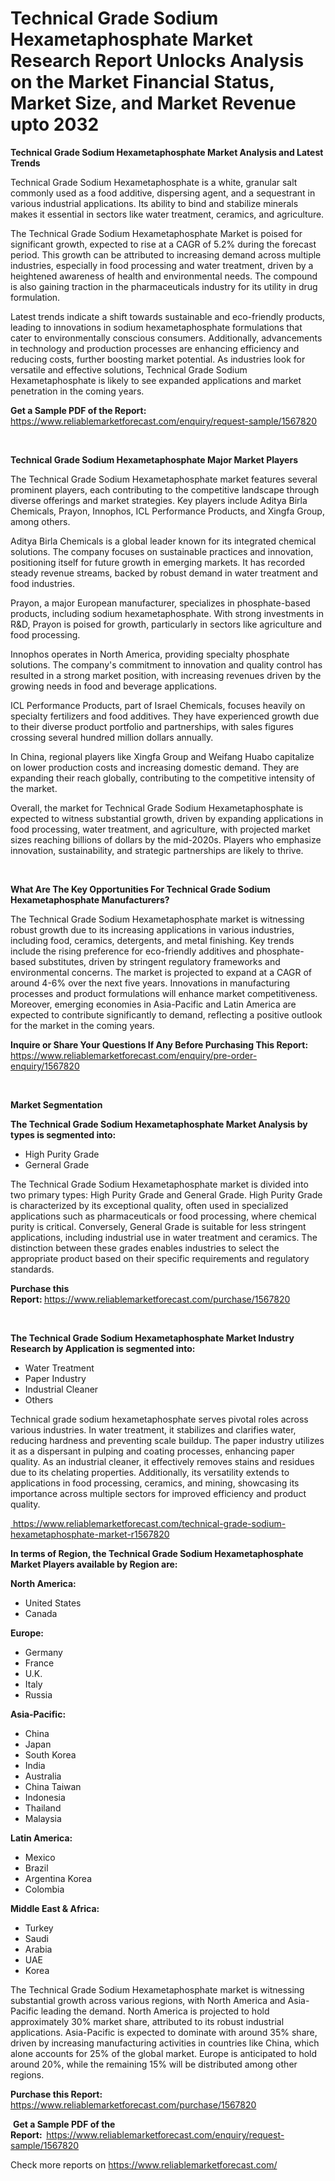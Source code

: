 <p><h1>Technical Grade Sodium Hexametaphosphate Market Research Report Unlocks Analysis on the Market Financial Status, Market Size, and Market Revenue upto 2032</h1></p><p><strong>Technical Grade Sodium Hexametaphosphate Market Analysis and Latest Trends</strong></p>
<p><p>Technical Grade Sodium Hexametaphosphate is a white, granular salt commonly used as a food additive, dispersing agent, and a sequestrant in various industrial applications. Its ability to bind and stabilize minerals makes it essential in sectors like water treatment, ceramics, and agriculture.</p><p>The Technical Grade Sodium Hexametaphosphate Market is poised for significant growth, expected to rise at a CAGR of 5.2% during the forecast period. This growth can be attributed to increasing demand across multiple industries, especially in food processing and water treatment, driven by a heightened awareness of health and environmental needs. The compound is also gaining traction in the pharmaceuticals industry for its utility in drug formulation.</p><p>Latest trends indicate a shift towards sustainable and eco-friendly products, leading to innovations in sodium hexametaphosphate formulations that cater to environmentally conscious consumers. Additionally, advancements in technology and production processes are enhancing efficiency and reducing costs, further boosting market potential. As industries look for versatile and effective solutions, Technical Grade Sodium Hexametaphosphate is likely to see expanded applications and market penetration in the coming years.</p></p>
<p><strong>Get a Sample PDF of the Report:&nbsp;</strong> <a href="https://www.reliablemarketforecast.com/enquiry/request-sample/1567820?utm_campaign=2299&utm_medium=2&utm_source=Github&utm_content=ia&utm_term=23032025&utm_id=technical-grade-sodium-hexametaphosphate">https://www.reliablemarketforecast.com/enquiry/request-sample/1567820</a></p>
<p>&nbsp;</p>
<p><strong>Technical Grade Sodium Hexametaphosphate Major Market Players</strong></p>
<p><p>The Technical Grade Sodium Hexametaphosphate market features several prominent players, each contributing to the competitive landscape through diverse offerings and market strategies. Key players include Aditya Birla Chemicals, Prayon, Innophos, ICL Performance Products, and Xingfa Group, among others. </p><p>Aditya Birla Chemicals is a global leader known for its integrated chemical solutions. The company focuses on sustainable practices and innovation, positioning itself for future growth in emerging markets. It has recorded steady revenue streams, backed by robust demand in water treatment and food industries.</p><p>Prayon, a major European manufacturer, specializes in phosphate-based products, including sodium hexametaphosphate. With strong investments in R&D, Prayon is poised for growth, particularly in sectors like agriculture and food processing. </p><p>Innophos operates in North America, providing specialty phosphate solutions. The company's commitment to innovation and quality control has resulted in a strong market position, with increasing revenues driven by the growing needs in food and beverage applications.</p><p>ICL Performance Products, part of Israel Chemicals, focuses heavily on specialty fertilizers and food additives. They have experienced growth due to their diverse product portfolio and partnerships, with sales figures crossing several hundred million dollars annually.</p><p>In China, regional players like Xingfa Group and Weifang Huabo capitalize on lower production costs and increasing domestic demand. They are expanding their reach globally, contributing to the competitive intensity of the market.</p><p>Overall, the market for Technical Grade Sodium Hexametaphosphate is expected to witness substantial growth, driven by expanding applications in food processing, water treatment, and agriculture, with projected market sizes reaching billions of dollars by the mid-2020s. Players who emphasize innovation, sustainability, and strategic partnerships are likely to thrive.</p></p>
<p>&nbsp;</p>
<p><strong>What Are The Key Opportunities For Technical Grade Sodium Hexametaphosphate Manufacturers?</strong></p>
<p><p>The Technical Grade Sodium Hexametaphosphate market is witnessing robust growth due to its increasing applications in various industries, including food, ceramics, detergents, and metal finishing. Key trends include the rising preference for eco-friendly additives and phosphate-based substitutes, driven by stringent regulatory frameworks and environmental concerns. The market is projected to expand at a CAGR of around 4-6% over the next five years. Innovations in manufacturing processes and product formulations will enhance market competitiveness. Moreover, emerging economies in Asia-Pacific and Latin America are expected to contribute significantly to demand, reflecting a positive outlook for the market in the coming years.</p></p>
<p><strong>Inquire or Share Your Questions If Any Before Purchasing This Report:</strong> <a href="https://www.reliablemarketforecast.com/enquiry/pre-order-enquiry/1567820?utm_campaign=2299&utm_medium=2&utm_source=Github&utm_content=ia&utm_term=23032025&utm_id=technical-grade-sodium-hexametaphosphate">https://www.reliablemarketforecast.com/enquiry/pre-order-enquiry/1567820</a></p>
<p>&nbsp;</p>
<p><strong>Market Segmentation</strong></p>
<p><strong>The Technical Grade Sodium Hexametaphosphate Market Analysis by types is segmented into:</strong></p>
<p><ul><li>High Purity Grade</li><li>Gerneral Grade</li></ul></p>
<p><p>The Technical Grade Sodium Hexametaphosphate market is divided into two primary types: High Purity Grade and General Grade. High Purity Grade is characterized by its exceptional quality, often used in specialized applications such as pharmaceuticals or food processing, where chemical purity is critical. Conversely, General Grade is suitable for less stringent applications, including industrial use in water treatment and ceramics. The distinction between these grades enables industries to select the appropriate product based on their specific requirements and regulatory standards.</p></p>
<p><strong>Purchase this Report:&nbsp;</strong><a href="https://www.reliablemarketforecast.com/purchase/1567820?utm_campaign=2299&utm_medium=2&utm_source=Github&utm_content=ia&utm_term=23032025&utm_id=technical-grade-sodium-hexametaphosphate">https://www.reliablemarketforecast.com/purchase/1567820</a></p>
<p>&nbsp;</p>
<p><strong>The Technical Grade Sodium Hexametaphosphate Market Industry Research by Application is segmented into:</strong></p>
<p><ul><li>Water Treatment</li><li>Paper Industry</li><li>Industrial Cleaner</li><li>Others</li></ul></p>
<p><p>Technical grade sodium hexametaphosphate serves pivotal roles across various industries. In water treatment, it stabilizes and clarifies water, reducing hardness and preventing scale buildup. The paper industry utilizes it as a dispersant in pulping and coating processes, enhancing paper quality. As an industrial cleaner, it effectively removes stains and residues due to its chelating properties. Additionally, its versatility extends to applications in food processing, ceramics, and mining, showcasing its importance across multiple sectors for improved efficiency and product quality.</p></p>
<p><a href="https://www.reliablemarketforecast.com/technical-grade-sodium-hexametaphosphate-market-r1567820?utm_campaign=2299&utm_medium=2&utm_source=Github&utm_content=ia&utm_term=23032025&utm_id=technical-grade-sodium-hexametaphosphate">&nbsp;https://www.reliablemarketforecast.com/technical-grade-sodium-hexametaphosphate-market-r1567820</a></p>
<p><strong>In terms of Region, the Technical Grade Sodium Hexametaphosphate Market Players available by Region are:</strong></p>
<p>
    <p> <strong> North America: </strong>
        <ul>
            <li>United States</li>
            <li>Canada</li>
        </ul>
        </p> 
    <p> <strong> Europe: </strong>
        <ul>
            <li>Germany</li>
            <li>France</li>
            <li>U.K.</li>
            <li>Italy</li>
            <li>Russia</li>
        </ul>
        </p> 
    <p> <strong> Asia-Pacific: </strong>
        <ul>
            <li>China</li>
            <li>Japan</li>
            <li>South Korea</li>
            <li>India</li>
            <li>Australia</li>
            <li>China Taiwan</li>
            <li>Indonesia</li>
            <li>Thailand</li>
            <li>Malaysia</li>
        </ul>
        </p> 
    <p> <strong> Latin America: </strong>
        <ul>
            <li>Mexico</li>
            <li>Brazil</li>
            <li>Argentina Korea</li>
            <li>Colombia</li>
        </ul>
        </p> 
    <p> <strong> Middle East & Africa: </strong>
        <ul>
            <li>Turkey</li>
            <li>Saudi</li>
            <li>Arabia</li>
            <li>UAE</li>
            <li>Korea</li>
        </ul>
    </p>
    </p>
<p><p>The Technical Grade Sodium Hexametaphosphate market is witnessing substantial growth across various regions, with North America and Asia-Pacific leading the demand. North America is projected to hold approximately 30% market share, attributed to its robust industrial applications. Asia-Pacific is expected to dominate with around 35% share, driven by increasing manufacturing activities in countries like China, which alone accounts for 25% of the global market. Europe is anticipated to hold around 20%, while the remaining 15% will be distributed among other regions.</p></p>
<p><strong>Purchase this Report: </strong><a href="https://www.reliablemarketforecast.com/purchase/1567820?utm_campaign=2299&utm_medium=2&utm_source=Github&utm_content=ia&utm_term=23032025&utm_id=technical-grade-sodium-hexametaphosphate">https://www.reliablemarketforecast.com/purchase/1567820</a></p>
<p>&nbsp;<strong>Get a Sample PDF of the Report:&nbsp;&nbsp;</strong><a href="https://www.reliablemarketforecast.com/enquiry/request-sample/1567820?utm_campaign=2299&utm_medium=2&utm_source=Github&utm_content=ia&utm_term=23032025&utm_id=technical-grade-sodium-hexametaphosphate">https://www.reliablemarketforecast.com/enquiry/request-sample/1567820</a></p>
<p><strong></strong></p>
<p>Check more reports on <a href="https://www.reliablemarketforecast.com/?utm_campaign=2299&utm_medium=2&utm_source=Github&utm_content=ia&utm_term=23032025&utm_id=technical-grade-sodium-hexametaphosphate">https://www.reliablemarketforecast.com/</a></p>
